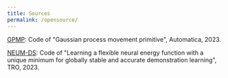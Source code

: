 ```yaml
---
title: Sources
permalink: /opensource/
---
```


[GPMP](files/GPMP_openSourced.zip): Code of "Gaussian process movement primitive", Automatica, 2023.

[NEUM-DS](files/NEUM_openSOurced.zip): Code of "Learning a flexible neural energy function with a unique minimum for globally stable and accurate demonstration learning", TRO, 2023.
